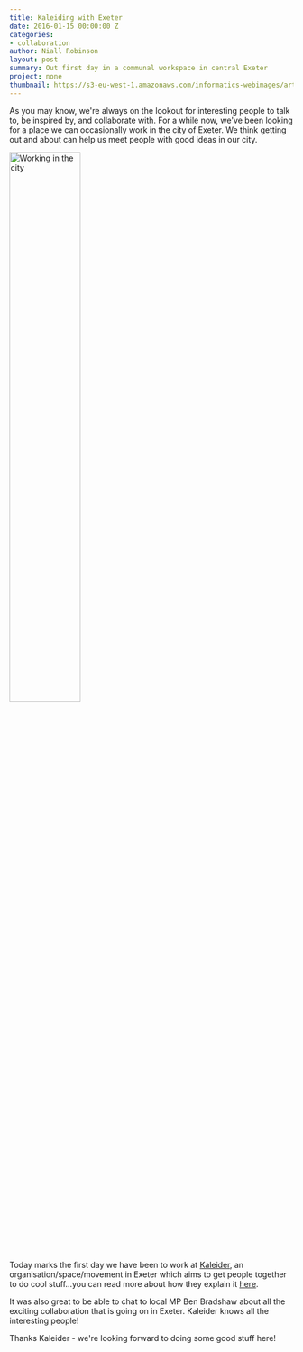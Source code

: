 ```yaml
---
title: Kaleiding with Exeter
date: 2016-01-15 00:00:00 Z
categories:
- collaboration
author: Niall Robinson
layout: post
summary: Out first day in a communal workspace in central Exeter
project: none
thumbnail: https://s3-eu-west-1.amazonaws.com/informatics-webimages/articles/2016-01-15-kaleider/DSC_0014.JPG
---
```


As you may know, we're always on the lookout for interesting people to talk to, be inspired by, and collaborate with. For a while now, we've been looking for a place we can occasionally work in the city of Exeter. We think getting out and about can help us meet people with good ideas in our city.

<img src="https://s3-eu-west-1.amazonaws.com/informatics-webimages/articles/2016-01-15-kaleider/DSC_0014.JPG" alt="Working in the city" width="50%" align="middle">

 Today marks the first day we have been to work at [Kaleider](http://kaleider.com/), an organisation/space/movement in Exeter which aims to get people together to do cool stuff...you can read more about how they explain it [here](http://kaleider.com/about-kaleider/).

It was also great to be able to chat to local MP Ben Bradshaw about all the exciting collaboration that is going on in Exeter. Kaleider knows all the interesting people!

 Thanks Kaleider - we're looking forward to doing some good stuff here!